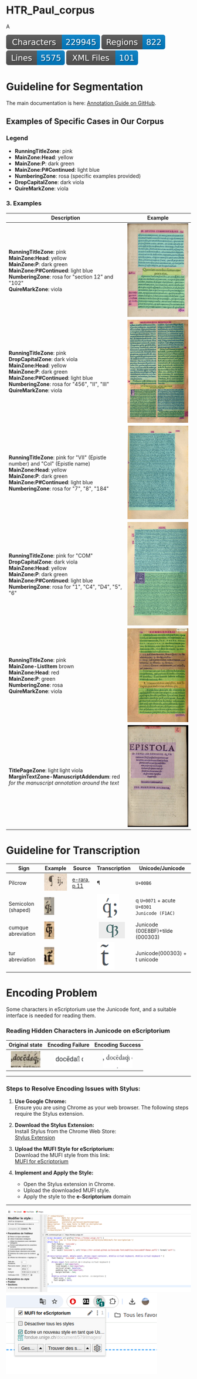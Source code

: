 # HTR_Paul_corpus
A

![characters badge](badges/characters.svg) ![regions badge](badges/regions.svg) ![lines badge](badges/lines.svg) ![files badge](badges/files.svg)

# Guideline for Segmentation

The main documentation  is here: [Annotation Guide on GitHub](https://github.com/DEFI-COLaF/LADaS/blob/main/AnnotationGuide.md).

## Examples of Specific Cases in Our Corpus

### Legend
- **RunningTitleZone**: pink
- **MainZone:Head**: yellow
- **MainZone:P**: dark green
- **MainZone:P#Continued**: light blue
- **NumberingZone**: rosa (specific examples provided)
- **DropCapitalZone**: dark viola
- **QuireMarkZone**: viola

### 3. Examples

| Description | Example |
| -------- | ------- |
| **RunningTitleZone**: pink <br/> **MainZone:Head**: yellow <br/> **MainZone:P**: dark green <br/> **MainZone:P#Continued**: light blue <br/> **NumberingZone**: rosa for "section 12" and "102" <br/> **QuireMarkZone**: viola | <img src="/pictures/segmentationGL/Bucer_Eph_1.png" width="300"/> |
| **RunningTitleZone**: pink <br/> **DropCapitalZone**: dark viola <br/> **MainZone:Head**: yellow <br/> **MainZone:P**: dark green <br/> **MainZone:P#Continued**: light blue <br/> **NumberingZone**: rosa for "456", "II", "III" <br/> **QuireMarkZone**: viola | <img src="/pictures/segmentationGL/Bucer_Rm_1.png" width="300"/> |
| **RunningTitleZone**: pink for "VII" (Epistle number) and "Col" (Epistle name) <br/> **MainZone:Head**: yellow <br/> **MainZone:P**: dark green <br/> **MainZone:P#Continued**: light blue <br/> **NumberingZone**: rosa for "7", "8", "184" | <img src="/pictures/segmentationGL/Lefevre_1.png" width="300"/> |
| **RunningTitleZone**: pink for "COM" <br/> **DropCapitalZone**: dark viola <br/> **MainZone:Head**: yellow <br/> **MainZone:P**: dark green <br/> **MainZone:P#Continued**: light blue <br/> **NumberingZone**: rosa for "1", "C4", "D4", "5", "6" | <img src="/pictures/segmentationGL/Lefevre_2.png" width="300"/> |
| **RunningTitleZone**: pink <br/> **MainZone-ListItem** brown <br> **MainZone:Head**: red <br/> **MainZone:P**: green <br> **NumberingZone**: rosa <br> **QuireMarkZone**: viola | <img src="/pictures/segmentationGL/ListItem.png" width="300"/> |
| **TitlePageZone**: light light viola <br/> **MarginTextZone-ManuscriptAddendum**: red <br> _for the manuscript annotation around the text_ <br> | <img src="/pictures/segmentationGL/TitlePage.png" width="300"/> |


# Guideline for Transcription

| **Sign**             | **Example**                                                                                          | **Source**                                  | **Transcription** | **Unicode/Junicode** |
|----------------------|-----------------------------------------------------------------------------------------------------|--------------------------------------------|-------------------|-------------|
| Pilcrow              | <img src="https://github.com/FourbeFlo/Lambertus/blob/main/images/piedDeMouche_1.jpg" alt="Pillcrow" width="85" height="47"> | [e-rara, p.11](https://doi.org/10.3931/e-rara-6338) | ¶                 |     `U+00B6`        |
| Semicolon (shaped)   | <img src="https://github.com/FourbeFlo/Lambertus/blob/main/images/semi-colon%20shapped.png" alt="semi-colon" width="27" height="48"> |                                       | <img src="pictures/mysteria_litterae/que_acute_semicolon2.png" alt="que accentue" width="60" height="67">               | q `U+0071` + acute `U+0301` <br>  `Junicode (F1AC)`             |
|cumque abreviation | <img src="pictures/mysteria_litterae/cumque_abreviation.png" alt="cumque" width="27" height="48"> | | <img src="pictures/mysteria_litterae/que_ligature.png" alt="cumque" width="76" height="45"> | Junicode (00E8BF)+tilde (000303)|
|tur abreviation  | <img src="pictures/mysteria_litterae/tur_abreviation.png" alt="tur" width="27" height="48"> || <img src="pictures/mysteria_litterae/tur_online.png" alt="cumque" width="48" height="75">| Junicode(000303)  + t unicode|

# Encoding Problem
Some characters in eScriptorium use the Junicode font, and a suitable interface is needed for reading them.

### Reading Hidden Characters in Junicode on eScriptorium

| Original state | Encoding Failure | Encoding Success |
|:----------------:|:-----------------:|:----------------:|
| <img src="./pictures/stylus/qligature.png" width="80"> |  <img src="./pictures/stylus/encodingfail.png" width="80"> | <img src="./pictures/stylus/encoding_working.png" width="80">|

---

### Steps to Resolve Encoding Issues with Stylus:

1. **Use Google Chrome:**  
   Ensure you are using Chrome as your web browser. The following steps require the Stylus extension.

2. **Download the Stylus Extension:**  
   Install Stylus from the Chrome Web Store:  
   [Stylus Extension](https://chromewebstore.google.com/detail/stylus/clngdbkpkpeebahjckkjfobafhncgmne)

3. **Upload the MUFI Style for eScriptorium:**  
   Download the MUFI style from this link:  
   [MUFI for eScriptorium](https://userstyles.world/style/3915/mufi-for-escriptorium)

4. **Implement and Apply the Style:**  
   - Open the Stylus extension in Chrome.  
   - Upload the downloaded MUFI style.  
   - Apply the style to the **e-Scriptorium** domain
---

<img src="./pictures/stylus/change_stylecss.png" > <br/>
<img src="./pictures/stylus/plugin_stylus.png" > <br/>
     


